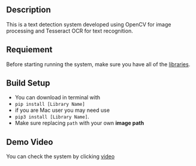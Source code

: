 ## Description
This is a text detection system developed using OpenCV for image processing and Tesseract OCR for text recognition. 
## Requiement
Before starting running the system, make sure you have all of the [libraries](https://github.com/h/pytesseract).
## Build Setup
- You can  download in terminal with
- `pip install [Library Name]`
- if you are Mac user you may need use
- `pip3 install [Library Name]`.
- Make sure replacing `path` with your own **image path**
## Demo Video
You can check the system by clicking [video](https://youtu.be/8y_w-Yx4Ndk)
